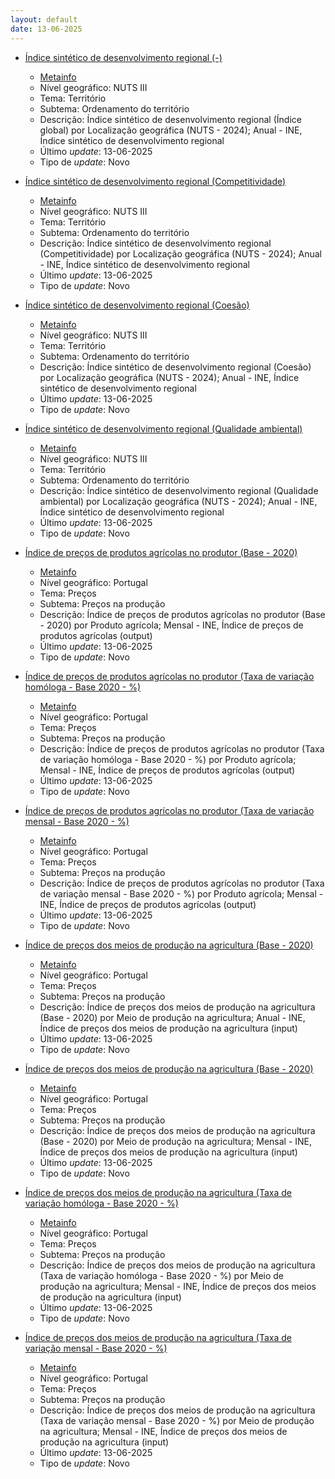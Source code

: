 ```yaml
---
layout: default
date: 13-06-2025
---
```

* [Índice sintético de desenvolvimento regional (-)](https://www.ine.pt/xportal/xmain?xpid=INE&xpgid=ine_indicadores&indOcorrCod=0014454&contexto=bd&selTab=tab2)
  * [Metainfo](https://www.ine.pt/bddXplorer/htdocs/minfo.jsp?var_cd=0014454&lingua=PT)
  * Nível geográfico: NUTS III
  * Tema: Território
  * Subtema: Ordenamento do território
  * Descrição: Índice sintético de desenvolvimento regional (Índice global) por Localização geográfica (NUTS - 2024); Anual - INE, Índice sintético de desenvolvimento regional
  * Último _update_: 13-06-2025
  * Tipo de _update_: Novo

* [Índice sintético de desenvolvimento regional (Competitividade)](https://www.ine.pt/xportal/xmain?xpid=INE&xpgid=ine_indicadores&indOcorrCod=0014455&contexto=bd&selTab=tab2)
  * [Metainfo](https://www.ine.pt/bddXplorer/htdocs/minfo.jsp?var_cd=0014455&lingua=PT)
  * Nível geográfico: NUTS III
  * Tema: Território
  * Subtema: Ordenamento do território
  * Descrição: Índice sintético de desenvolvimento regional (Competitividade) por Localização geográfica (NUTS - 2024); Anual - INE, Índice sintético de desenvolvimento regional
  * Último _update_: 13-06-2025
  * Tipo de _update_: Novo

* [Índice sintético de desenvolvimento regional (Coesão)](https://www.ine.pt/xportal/xmain?xpid=INE&xpgid=ine_indicadores&indOcorrCod=0014456&contexto=bd&selTab=tab2)
  * [Metainfo](https://www.ine.pt/bddXplorer/htdocs/minfo.jsp?var_cd=0014456&lingua=PT)
  * Nível geográfico: NUTS III
  * Tema: Território
  * Subtema: Ordenamento do território
  * Descrição: Índice sintético de desenvolvimento regional (Coesão) por Localização geográfica (NUTS - 2024); Anual - INE, Índice sintético de desenvolvimento regional
  * Último _update_: 13-06-2025
  * Tipo de _update_: Novo

* [Índice sintético de desenvolvimento regional (Qualidade ambiental)](https://www.ine.pt/xportal/xmain?xpid=INE&xpgid=ine_indicadores&indOcorrCod=0014457&contexto=bd&selTab=tab2)
  * [Metainfo](https://www.ine.pt/bddXplorer/htdocs/minfo.jsp?var_cd=0014457&lingua=PT)
  * Nível geográfico: NUTS III
  * Tema: Território
  * Subtema: Ordenamento do território
  * Descrição: Índice sintético de desenvolvimento regional (Qualidade ambiental) por Localização geográfica (NUTS - 2024); Anual - INE, Índice sintético de desenvolvimento regional
  * Último _update_: 13-06-2025
  * Tipo de _update_: Novo

* [Índice de preços de produtos agrícolas no produtor (Base - 2020)](https://www.ine.pt/xportal/xmain?xpid=INE&xpgid=ine_indicadores&indOcorrCod=0014466&contexto=bd&selTab=tab2)
  * [Metainfo](https://www.ine.pt/bddXplorer/htdocs/minfo.jsp?var_cd=0014466&lingua=PT)
  * Nível geográfico: Portugal
  * Tema: Preços
  * Subtema: Preços na produção
  * Descrição: Índice de preços de produtos agrícolas no produtor (Base - 2020) por Produto agrícola; Mensal - INE, Índice de preços de produtos agrícolas (output)
  * Último _update_: 13-06-2025
  * Tipo de _update_: Novo

* [Índice de preços de produtos agrícolas no produtor (Taxa de variação homóloga - Base 2020 - %)](https://www.ine.pt/xportal/xmain?xpid=INE&xpgid=ine_indicadores&indOcorrCod=0014467&contexto=bd&selTab=tab2)
  * [Metainfo](https://www.ine.pt/bddXplorer/htdocs/minfo.jsp?var_cd=0014467&lingua=PT)
  * Nível geográfico: Portugal
  * Tema: Preços
  * Subtema: Preços na produção
  * Descrição: Índice de preços de produtos agrícolas no produtor (Taxa de variação homóloga - Base 2020 - %) por Produto agrícola; Mensal - INE, Índice de preços de produtos agrícolas (output)
  * Último _update_: 13-06-2025
  * Tipo de _update_: Novo

* [Índice de preços de produtos agrícolas no produtor (Taxa de variação mensal - Base 2020 - %)](https://www.ine.pt/xportal/xmain?xpid=INE&xpgid=ine_indicadores&indOcorrCod=0014468&contexto=bd&selTab=tab2)
  * [Metainfo](https://www.ine.pt/bddXplorer/htdocs/minfo.jsp?var_cd=0014468&lingua=PT)
  * Nível geográfico: Portugal
  * Tema: Preços
  * Subtema: Preços na produção
  * Descrição: Índice de preços de produtos agrícolas no produtor (Taxa de variação mensal - Base 2020 - %) por Produto agrícola; Mensal - INE, Índice de preços de produtos agrícolas (output)
  * Último _update_: 13-06-2025
  * Tipo de _update_: Novo

* [Índice de preços dos meios de produção na agricultura (Base - 2020)](https://www.ine.pt/xportal/xmain?xpid=INE&xpgid=ine_indicadores&indOcorrCod=0014462&contexto=bd&selTab=tab2)
  * [Metainfo](https://www.ine.pt/bddXplorer/htdocs/minfo.jsp?var_cd=0014462&lingua=PT)
  * Nível geográfico: Portugal
  * Tema: Preços
  * Subtema: Preços na produção
  * Descrição: Índice de preços dos meios de produção na agricultura (Base - 2020) por Meio de produção na agricultura; Anual - INE, Índice de preços dos meios de produção na agricultura (input)
  * Último _update_: 13-06-2025
  * Tipo de _update_: Novo

* [Índice de preços dos meios de produção na agricultura (Base - 2020)](https://www.ine.pt/xportal/xmain?xpid=INE&xpgid=ine_indicadores&indOcorrCod=0014463&contexto=bd&selTab=tab2)
  * [Metainfo](https://www.ine.pt/bddXplorer/htdocs/minfo.jsp?var_cd=0014463&lingua=PT)
  * Nível geográfico: Portugal
  * Tema: Preços
  * Subtema: Preços na produção
  * Descrição: Índice de preços dos meios de produção na agricultura (Base - 2020) por Meio de produção na agricultura; Mensal - INE, Índice de preços dos meios de produção na agricultura (input)
  * Último _update_: 13-06-2025
  * Tipo de _update_: Novo

* [Índice de preços dos meios de produção na agricultura (Taxa de variação homóloga - Base 2020 - %)](https://www.ine.pt/xportal/xmain?xpid=INE&xpgid=ine_indicadores&indOcorrCod=0014464&contexto=bd&selTab=tab2)
  * [Metainfo](https://www.ine.pt/bddXplorer/htdocs/minfo.jsp?var_cd=0014464&lingua=PT)
  * Nível geográfico: Portugal
  * Tema: Preços
  * Subtema: Preços na produção
  * Descrição: Índice de preços dos meios de produção na agricultura (Taxa de variação homóloga - Base 2020 - %) por Meio de produção na agricultura; Mensal - INE, Índice de preços dos meios de produção na agricultura (input)
  * Último _update_: 13-06-2025
  * Tipo de _update_: Novo

* [Índice de preços dos meios de produção na agricultura (Taxa de variação mensal - Base 2020 - %)](https://www.ine.pt/xportal/xmain?xpid=INE&xpgid=ine_indicadores&indOcorrCod=0014465&contexto=bd&selTab=tab2)
  * [Metainfo](https://www.ine.pt/bddXplorer/htdocs/minfo.jsp?var_cd=0014465&lingua=PT)
  * Nível geográfico: Portugal
  * Tema: Preços
  * Subtema: Preços na produção
  * Descrição: Índice de preços dos meios de produção na agricultura (Taxa de variação mensal - Base 2020 - %) por Meio de produção na agricultura; Mensal - INE, Índice de preços dos meios de produção na agricultura (input)
  * Último _update_: 13-06-2025
  * Tipo de _update_: Novo

